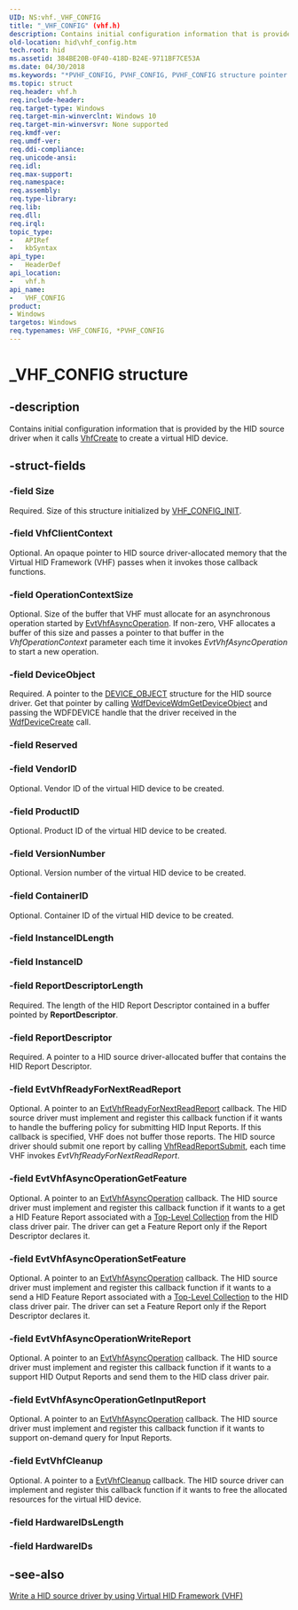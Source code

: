 ```yaml
---
UID: NS:vhf._VHF_CONFIG
title: "_VHF_CONFIG" (vhf.h)
description: Contains initial configuration information that is provided by the HID source driver when it calls VhfCreate to create a virtual HID device.
old-location: hid\vhf_config.htm
tech.root: hid
ms.assetid: 384BE20B-0F40-418D-B24E-9711BF7CE53A
ms.date: 04/30/2018
ms.keywords: "*PVHF_CONFIG, PVHF_CONFIG, PVHF_CONFIG structure pointer [Human Input Devices], VHF_CONFIG, VHF_CONFIG structure [Human Input Devices], _VHF_CONFIG, hid.vhf_config, vhf/PVHF_CONFIG, vhf/VHF_CONFIG"
ms.topic: struct
req.header: vhf.h
req.include-header: 
req.target-type: Windows
req.target-min-winverclnt: Windows 10
req.target-min-winversvr: None supported
req.kmdf-ver: 
req.umdf-ver: 
req.ddi-compliance: 
req.unicode-ansi: 
req.idl: 
req.max-support: 
req.namespace: 
req.assembly: 
req.type-library: 
req.lib: 
req.dll: 
req.irql: 
topic_type:
-	APIRef
-	kbSyntax
api_type:
-	HeaderDef
api_location:
-	vhf.h
api_name:
-	VHF_CONFIG
product:
- Windows
targetos: Windows
req.typenames: VHF_CONFIG, *PVHF_CONFIG
---
```


# _VHF_CONFIG structure


## -description


Contains initial configuration information that is provided by the HID source driver when it calls <a href="https://msdn.microsoft.com/library/windows/hardware/dn925036">VhfCreate</a> to create a virtual HID device.


## -struct-fields




### -field Size

Required. Size of this structure initialized by <a href="https://msdn.microsoft.com/library/windows/hardware/dn925046">VHF_CONFIG_INIT</a>.


### -field VhfClientContext

Optional. An opaque pointer to HID source driver-allocated memory that the Virtual HID Framework (VHF) passes when it invokes  those callback functions.


### -field OperationContextSize

Optional. Size of the buffer that VHF must allocate for an asynchronous operation started by <a href="https://msdn.microsoft.com/C42174FE-202F-405D-840B-8613762F43AC">EvtVhfAsyncOperation</a>. If non-zero, VHF allocates a buffer of this size and passes a pointer to that buffer in the <i>VhfOperationContext</i> parameter each time it invokes <i>EvtVhfAsyncOperation</i> to start a new operation.


### -field DeviceObject

Required. A pointer to the <a href="https://msdn.microsoft.com/library/windows/hardware/ff543147">DEVICE_OBJECT</a> structure for the HID source driver. Get that pointer by calling  <a href="https://msdn.microsoft.com/library/windows/hardware/ff546942">WdfDeviceWdmGetDeviceObject</a> and passing the WDFDEVICE handle that the driver received in the <a href="https://msdn.microsoft.com/library/windows/hardware/ff545926">WdfDeviceCreate</a> call. 


### -field Reserved

 


### -field VendorID

Optional. Vendor ID of the virtual HID device to be created.


### -field ProductID

Optional. Product ID of the virtual HID device to be created.


### -field VersionNumber

Optional. Version number of the virtual HID device to be created.


### -field ContainerID

Optional. Container ID of the virtual HID device to be created.


### -field InstanceIDLength

 


### -field InstanceID

 


### -field ReportDescriptorLength

Required. The length of the HID Report Descriptor contained in a buffer pointed by <b>ReportDescriptor</b>.


### -field ReportDescriptor

Required. A pointer to a HID source driver-allocated buffer that contains the  HID Report Descriptor.


### -field EvtVhfReadyForNextReadReport

Optional. A pointer to an <a href="https://msdn.microsoft.com/02DDBE00-C342-474B-8D06-FBB929BA4760">EvtVhfReadyForNextReadReport</a> callback. The HID source driver must implement and register this callback function if it wants to handle the buffering policy for submitting HID Input Reports. If this callback is specified, VHF does not buffer those reports. The HID source driver should submit one report by calling <a href="https://msdn.microsoft.com/library/windows/hardware/dn925040">VhfReadReportSubmit</a>, each time VHF invokes   <i>EvtVhfReadyForNextReadReport</i>.


### -field EvtVhfAsyncOperationGetFeature

Optional. A pointer to an <a href="https://msdn.microsoft.com/C42174FE-202F-405D-840B-8613762F43AC">EvtVhfAsyncOperation</a> callback. The HID source driver must implement and register this callback function if it wants to a get a HID Feature Report associated with a <a href="https://msdn.microsoft.com/dcbee8e3-d03a-45c8-92e4-0897b9f55177">Top-Level Collection</a> from the HID class driver pair.
The driver can get a Feature Report only if the Report Descriptor declares it.


### -field EvtVhfAsyncOperationSetFeature

Optional. A pointer to an <a href="https://msdn.microsoft.com/C42174FE-202F-405D-840B-8613762F43AC">EvtVhfAsyncOperation</a> callback. The HID source driver must implement and register this callback function if it wants to a send  a HID Feature Report associated with a <a href="https://msdn.microsoft.com/dcbee8e3-d03a-45c8-92e4-0897b9f55177">Top-Level Collection</a> to the HID class driver pair. The driver can set a Feature Report only if the Report Descriptor declares it.


### -field EvtVhfAsyncOperationWriteReport

Optional. A pointer to an <a href="https://msdn.microsoft.com/C42174FE-202F-405D-840B-8613762F43AC">EvtVhfAsyncOperation</a> callback. The HID source driver must implement and register this callback function if it wants to a support HID Output Reports and send  them to the  HID class driver pair. 


### -field EvtVhfAsyncOperationGetInputReport

Optional. A pointer to an <a href="https://msdn.microsoft.com/C42174FE-202F-405D-840B-8613762F43AC">EvtVhfAsyncOperation</a> callback. The HID source driver must implement and register this callback function if it wants to support on-demand query for Input Reports.


### -field EvtVhfCleanup

Optional. A pointer to a <a href="https://msdn.microsoft.com/1D477E7B-E4EA-46E7-872C-3BEBFBD31702">EvtVhfCleanup</a> callback. The HID source driver can implement and register this callback function if it wants to free the allocated resources for the virtual HID device. 


### -field HardwareIDsLength

 


### -field HardwareIDs

 




## -see-also




<a href="https://msdn.microsoft.com/26964963-792F-4529-B4FC-110BF5C65B35">Write a HID source driver by using Virtual HID Framework (VHF)</a>
 

 

